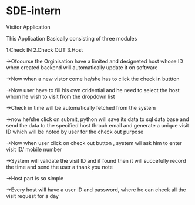 # SDE-intern
Visitor Application

This Application Basically consisting of three modules

1.Check IN 
2.Check OUT
3.Host

->Ofcourse the Orginisation have a limited and designeted host whose ID when created backend will automatically update it on software

->Now when a new vistor  come he/she has to click the check in buttton 

->Now user have to fill his own cridential and he need to select the host whom he wish to visit from the dropdown list

->Check in time will be automatically fetched from the system

->now he/she click on submit, python will save its data to sql data base and send the data to the specified host throuh email and generate a unique visit ID which will be noted by user for the check out purpose


->Now  when user click on check out button , system wll ask him to enter visit ID/ mobile number 

->System will validate the visit ID and if found then it will succefully record the time and send the user a thank you note


->Host part is so simple

->Every host will have a user ID and password, where he can check all the visit request for a day


